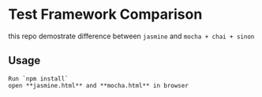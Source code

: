 # Test Framework Comparison
this repo demostrate difference between 
`jasmine` and `mocha + chai + sinon`

## Usage
```
Run `npm install`
open **jasmine.html** and **mocha.html** in browser
```

